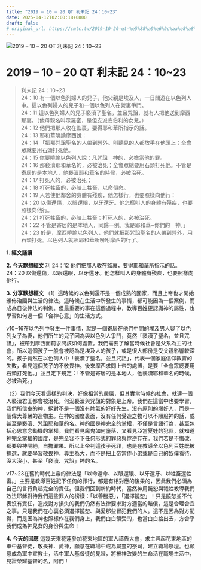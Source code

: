 ```yaml
---
title: "2019 – 10 – 20 QT 利未記 24：10~23"
date: 2025-04-12T02:00:18+0800
draft: false
# original_url: https://cmtc.tw/2019-10-20-qt-%e5%88%a9%e6%9c%aa%e8%a8%98-24%ef%bc%9a1023
---
```


![2019 – 10 – 20 QT 利未記 24：10\~23](/images/qt.jpg   "2019 – 10 – 20 QT 利未記 24：10\~23")

# 2019 – 10 – 20 QT 利未記 24：10\~23

> 利未記 24：10\~23  
> 24：10 有一個以色列婦人的兒子，他父親是埃及人，一日閒遊在以色列人中。這以色列婦人的兒子和一個以色列人在營裏爭鬥。  
> 24：11 這以色列婦人的兒子褻瀆了聖名，並且咒詛，就有人把他送到摩西那裏。（他母親名叫示羅密，是但支派底伯利的女兒。）  
> 24：12 他們把那人收在監裏，要得耶和華所指示的話。  
> 24：13 耶和華曉諭摩西說：  
> 24：14 「把那咒詛聖名的人帶到營外。叫聽見的人都放手在他頭上；全會眾就要用石頭打死他。  
> 24：15 你要曉諭以色列人說：凡咒詛　神的，必擔當他的罪。  
> 24：16 那褻瀆耶和華名的，必被治死；全會眾總要用石頭打死他。不管是寄居的是本地人，他褻瀆耶和華名的時候，必被治死。  
> 24：17 打死人的，必被治死；  
> 24：18 打死牲畜的，必賠上牲畜，以命償命。  
> 24：19 人若使他鄰舍的身體有殘疾，他怎樣行，也要照樣向他行：  
> 24：20 以傷還傷，以眼還眼，以牙還牙。他怎樣叫人的身體有殘疾，也要照樣向他行。  
> 24：21 打死牲畜的，必賠上牲畜；打死人的，必被治死。  
> 24：22 不管是寄居的是本地人，同歸一例。我是耶和華─你們的　神。」  
> 24：23 於是，摩西曉諭以色列人，他們就把那咒詛聖名的人帶到營外，用石頭打死。以色列人就照耶和華所吩咐摩西的行了。

**1. 經文誦讀**

**2.  今天默想經文**
利 24：12 他們把那人收在監裏，要得耶和華所指示的話。  
24：20 以傷還傷，以眼還眼，以牙還牙。他怎樣叫人的身體有殘疾，也要照樣向他行。

**3. 分享默想經文**
（1）這時候的以色列還不是一個成熟的國家，而且上帝也才開始頒佈治國與生活的律法。這時候在生活中所發生的事情，都可能因為一個案例，而成為日後律法的判例。但最重要的事在這個過程中，教導百姓更認識神的屬性，也學習如何過一個「合神心意」的生活方式。

v10\~16在以色列中發生一件事情，就是一個寄居在他們中間的埃及男人娶了以色列女子為妻，他們所生的兒子因為與以色列人爭鬥，竟然「褻瀆了聖名，並且咒詛」，被帶到摩西面前求問該如何處置。我們需要了解當時候社會是父系為主的社會，所以這個孩子一般會被認為是埃及人的孩子，或是很大部份是受父親影響較深的。孩子竟然在以色列人中「褻瀆了聖名，並且咒詛」，代表一個家庭信仰教育的失敗，看見這個孩子的不敬畏神。後來摩西求問上帝的處置，是要「全會眾總要用石頭打死他。」並且定下規定：「不管是寄居的是本地人，他褻瀆耶和華名的時候，必被治死。」

（2）我們今天看這樣的判決，好像相當的嚴厲，但其實當時候的社會，就連一個人褻瀆君王都會被治死，何況褻瀆與咒詛的對象是上帝。我們在這當中也要學習，我們所信奉的神，絕對不是一個沒有脾氣的好好先生，沒有原則的爛好人，而是一個偉大尊榮的造物主。在神的國度裏面，沒有任何受造之物可以不順服神的話，或甚至是褻瀆、咒詛耶和華的名。神的國是神完全的掌權，不僅是言語行為，甚至包括心思意念動機的掌權。我們看見魔鬼如何墮落，又看見亞當夏娃的犯罪，就知道神完全掌權的國度，是完全容不下任何形式的罪惡與悖逆存在。我們若是不悔改，都要與神隔絕，自擔罪果。所以上帝判這孩子死罪，也是在教導全以色列百姓既被揀選，就要學習敬畏神，尊主為大，而不是把上帝當作小弟或是自己的奴僕看待，沒大沒小，甚至「褻瀆、咒詛」神的名。

v17\~23在舊約時代上帝的律法是「以命還命、以眼還眼、以牙還牙、以牲畜還牲畜。」主要是教導百姓犯下任何的罪行，都是有相對應的後果的，因此我們必須為自己的言行負起完全的責任。但我們回到新約時代，當然神用饒恕與犧牲教導我們效法耶穌對待我們這些罪人的榜樣：「以善勝惡」，「選擇饒恕」！只是饒恕並不代表沒有責任，造成對方損失的我們仍然有法律要求對方適當的賠償，這是合理合宜之事。只是我們在心裏必須選擇饒恕、與愛那些冒犯我們的人。這不是因為對方配得，而是因為神也照樣作在我們身上，我們白白領受的，也當白白給出去，方合乎我們成為神兒女的身份與生命！

**4. 今天的回應**
這幾天來花蓮參加花東地區的軍人禱告大會，求主興起花東地區的軍中基督徒，敬畏神、愛神，願意在職場中成為屬靈的祭司，建立職場祭壇。也願意成為軍中宣教士，活中軍人基督徒的見證，將被神改變的生命活在職場生活中，見證榮耀基督的名，阿們！

